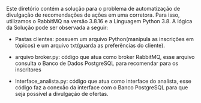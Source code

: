 Este diretório contém a solução para o problema de automatização de divulgação de recomendações de ações em uma corretora. Para isso,
utilizamos o RabbitMQ na versão 3.8.16 e a Linguagem Python 3.8. A lógica da Solução pode ser observada a seguir:

* Pastas clientes: possuem um arquivo Python(manipula as inscrições em tópicos) e um arquivo txt(guarda as preferências do cliente).

* arquivo broker.py: código que atua como broker RabbitMQ, esse arquivo consulta o Banco de Dados PostgreSQL para recomendar para os inscritores

* Interface_analista.py: código que atua como interface do analista, esse código faz a conexão da interface com o Banco PostgreSQL para que seja
possível a divulgação de ofertas.